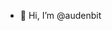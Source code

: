 - 👋 Hi, I’m @audenbit

<!---
audenbit/audenbit is a ✨ special ✨ repository because its `README.md` (this file) appears on your GitHub profile.
You can click the Preview link to take a look at your changes.
--->
